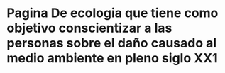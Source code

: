 # Pagina De ecologia que tiene como objetivo conscientizar a las personas sobre el daño causado al medio ambiente en pleno siglo XX1
